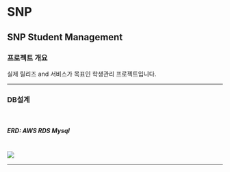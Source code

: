 <h1>SNP</h1>
<h2>SNP Student Management</h2>

<h3>프로젝트 개요</h3>
<div>실제 릴리즈 and 서비스가 목표인 학생관리 프로젝트입니다.</div>

---
 
 <h3>DB설계</h3><br>
 <h5>ERD: AWS RDS Mysql</h5><br>
 <img src="https://user-images.githubusercontent.com/100066303/215316956-f8d504e9-04bd-4077-806e-0b039e1e5514.png"/>

---
